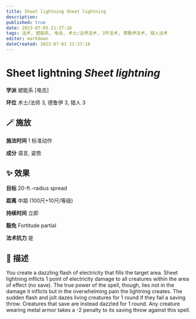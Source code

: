 ```yaml
---
title: Sheet lightning Sheet lightning
description: 
published: true
date: 2023-07-03 21:37:18
tags: 法术, 塑能系, 电击, 术士/法师法术, 3环法术, 德鲁伊法术, 猎人法术
editor: markdown
dateCreated: 2023-07-03 21:37:18
---
```


# **Sheet lightning** *Sheet lightning*

**学派** 塑能系 \[电击\] 

**环位** 术士/法师 3, 德鲁伊 3, 猎人 3

## 🪄 施放

**施法时间** 1 标准动作

**成分** 语言, 姿势

## ✨ 效果 

**目标** 20-ft.-radius spread 

**距离** 中距 (100尺+10尺/等级)  

**持续时间** 立即 

**豁免** Fortitude partial

**法术抗力** 是

## 📖 描述

You create a dazzling flash of electricity that fills the target area. Sheet lightning inflicts 1 point of electricity damage to all creatures within the area of effect (no save). The true power of the spell, though, lies not in the damage it inflicts but in the overwhelming pain the lightning creates. The sudden flash and jolt dazes living creatures for 1 round if they fail a saving throw. Creatures that save are instead dazzled for 1 round. Any creature wearing metal armor takes a -2 penalty to its saving throw against this spell.
    
